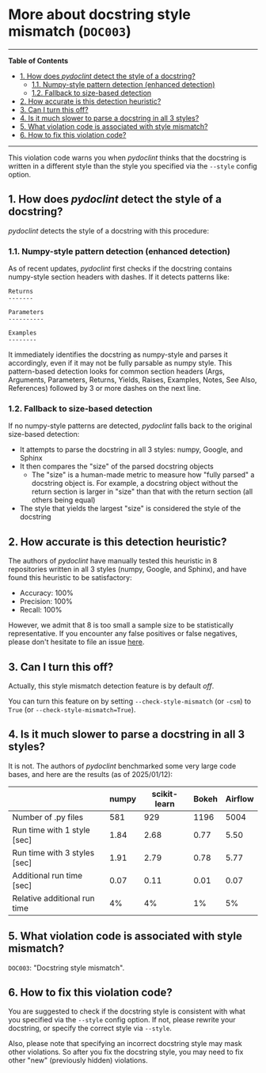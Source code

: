 # More about docstring style mismatch (`DOC003`)

<!--TOC-->

______________________________________________________________________

**Table of Contents**

- [1. How does _pydoclint_ detect the style of a docstring?](#1-how-does-pydoclint-detect-the-style-of-a-docstring)
  - [1.1. Numpy-style pattern detection (enhanced detection)](#11-numpy-style-pattern-detection-enhanced-detection)
  - [1.2. Fallback to size-based detection](#12-fallback-to-size-based-detection)
- [2. How accurate is this detection heuristic?](#2-how-accurate-is-this-detection-heuristic)
- [3. Can I turn this off?](#3-can-i-turn-this-off)
- [4. Is it much slower to parse a docstring in all 3 styles?](#4-is-it-much-slower-to-parse-a-docstring-in-all-3-styles)
- [5. What violation code is associated with style mismatch?](#5-what-violation-code-is-associated-with-style-mismatch)
- [6. How to fix this violation code?](#6-how-to-fix-this-violation-code)

______________________________________________________________________

<!--TOC-->

This violation code warns you when _pydoclint_ thinks that the docstring is
written in a different style than the style you specified via the `--style`
config option.

## 1. How does _pydoclint_ detect the style of a docstring?

_pydoclint_ detects the style of a docstring with this procedure:

### 1.1. Numpy-style pattern detection (enhanced detection)

As of recent updates, _pydoclint_ first checks if the docstring contains
numpy-style section headers with dashes. If it detects patterns like:

```
Returns
-------

Parameters
----------

Examples
--------
```

It immediately identifies the docstring as numpy-style and parses it
accordingly, even if it may not be fully parsable as numpy style. This
pattern-based detection looks for common section headers (Args, Arguments,
Parameters, Returns, Yields, Raises, Examples, Notes, See Also, References)
followed by 3 or more dashes on the next line.

### 1.2. Fallback to size-based detection

If no numpy-style patterns are detected, _pydoclint_ falls back to the original
size-based detection:

- It attempts to parse the docstring in all 3 styles: numpy, Google, and Sphinx
- It then compares the "size" of the parsed docstring objects
  - The "size" is a human-made metric to measure how "fully parsed" a docstring
    object is. For example, a docstring object without the return section is
    larger in "size" than that with the return section (all others being equal)
- The style that yields the largest "size" is considered the style of the
  docstring

## 2. How accurate is this detection heuristic?

The authors of _pydoclint_ have manually tested this heuristic in 8
repositories written in all 3 styles (numpy, Google, and Sphinx), and have
found this heuristic to be satisfactory:

- Accuracy: 100%
- Precision: 100%
- Recall: 100%

However, we admit that 8 is too small a sample size to be statistically
representative. If you encounter any false positives or false negatives, please
don't hesitate to file an issue
[here](https://github.com/jsh9/pydoclint/issues).

## 3. Can I turn this off?

Actually, this style mismatch detection feature is by default _off_.

You can turn this feature on by setting `--check-style-mismatch` (or `-csm`) to
`True` (or `--check-style-mismatch=True`).

## 4. Is it much slower to parse a docstring in all 3 styles?

It is not. The authors of _pydoclint_ benchmarked some very large code bases,
and here are the results (as of 2025/01/12):

|                              | numpy | scikit-learn | Bokeh | Airflow |
| ---------------------------- | ----- | ------------ | ----- | ------- |
| Number of .py files          | 581   | 929          | 1196  | 5004    |
| Run time with 1 style [sec]  | 1.84  | 2.68         | 0.77  | 5.50    |
| Run time with 3 styles [sec] | 1.91  | 2.79         | 0.78  | 5.77    |
| Additional run time [sec]    | 0.07  | 0.11         | 0.01  | 0.07    |
| Relative additional run time | 4%    | 4%           | 1%    | 5%      |

## 5. What violation code is associated with style mismatch?

`DOC003`: "Docstring style mismatch".

## 6. How to fix this violation code?

You are suggested to check if the docstring style is consistent with what you
specified via the `--style` config option. If not, please rewrite your
docstring, or specify the correct style via `--style`.

Also, please note that specifying an incorrect docstring style may mask other
violations. So after you fix the docstring style, you may need to fix other
"new" (previously hidden) violations.
